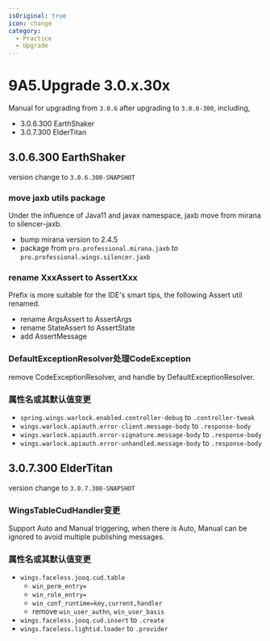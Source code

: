 ```yaml
---
isOriginal: true
icon: change
category:
  - Practice
  - Upgrade
---
```


# 9A5.Upgrade 3.0.x.30x

Manual for upgrading from `3.0.6` after upgrading to `3.0.0-300`, including,

* 3.0.6.300 EarthShaker
* 3.0.7.300 ElderTitan

## 3.0.6.300 EarthShaker

version change to `3.0.6.300-SNAPSHOT`

### move jaxb utils package

Under the influence of Java11 and javax namespace, jaxb move from mirana to silencer-jaxb.

* bump mirana version to 2.4.5
* package from `pro.professional.mirana.jaxb` to `pro.professional.wings.silencer.jaxb`

### rename XxxAssert to AssertXxx

Prefix is more suitable for the IDE's smart tips, the following Assert util renamed.

* rename ArgsAssert to AssertArgs
* rename StateAssert to AssertState
* add AssertMessage

### DefaultExceptionResolver处理CodeException

remove CodeExceptionResolver, and handle by DefaultExceptionResolver.

### 属性名或其默认值变更

* `spring.wings.warlock.enabled.controller-debug` to `.controller-tweak`
* `wings.warlock.apiauth.error-client.message-body` to `.response-body`
* `wings.warlock.apiauth.error-signature.message-body` to `.response-body`
* `wings.warlock.apiauth.error-unhandled.message-body` to `.response-body`

## 3.0.7.300 ElderTitan

version change to `3.0.7.300-SNAPSHOT`

### WingsTableCudHandler变更

Support Auto and Manual triggering, when there is Auto,
Manual can be ignored to avoid multiple publishing messages.

### 属性名或其默认值变更

* `wings.faceless.jooq.cud.table`
  - `win_perm_entry=`
  - `win_role_entry=`
  - `win_conf_runtime=key,current,handler`
  - remove `win_user_authn`, `win_user_basis`
* `wings.faceless.jooq.cud.insert` to `.create`
* `wings.faceless.lightid.loader` to `.provider`
